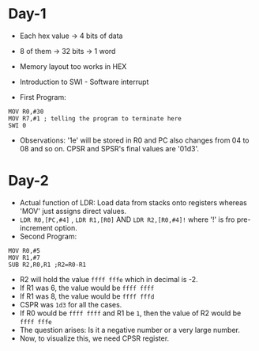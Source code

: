# Day-1
- Each hex value -> 4 bits of data
- 8 of them -> 32 bits -> 1 word
- Memory layout too works in HEX
- Introduction to SWI - Software interrupt

- First Program:
```
MOV R0,#30
MOV R7,#1 ; telling the program to terminate here 
SWI 0
```
- Observations: '1e' will be stored in R0 and PC also changes from 04 to 08 and so on. CPSR and SPSR's final values are '01d3'. </br>

# Day-2
- Actual function of LDR: Load data from stacks onto registers whereas 'MOV' just assigns direct values.
- `LDR R0,[PC,#4]` , `LDR R1,[R0]` AND `LDR R2,[R0,#4]!` where '!' is fro pre-increment option.
- Second Program:
```
MOV R0,#5
MOV R1,#7
SUB R2,R0,R1 ;R2=R0-R1
```
- R2 will hold the value `ffff fffe` which in decimal is -2.
- If R1 was 6, the value would be `ffff ffff`
- If R1 was 8, the value would be `ffff fffd`
- CSPR was `1d3` for all the cases.
- If R0 would be `ffff ffff` and R1 be `1`, then the value of R2 would be `ffff fffe`
- The question arises: Is it a negative number or a very large number.
- Now, to visualize this, we need CPSR register. </br>
